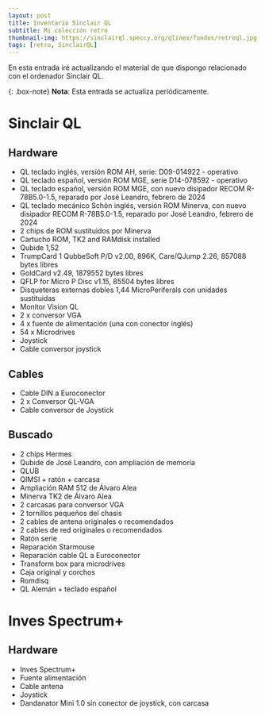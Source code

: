 ```yaml
---
layout: post
title: Inventario Sinclair QL
subtitle: Mi colección retro
thumbnail-img: https://sinclairql.speccy.org/qlinex/fondos/retroql.jpg
tags: [retro, SinclairQL]
---
```

En esta entrada iré actualizando el material de que dispongo relacionado con el ordenador Sinclair QL.

{: .box-note}
**Nota**: Esta entrada se actualiza periódicamente.

# Sinclair QL

## Hardware

- QL teclado inglés, versión ROM AH, serie: D09-014922 - operativo
- QL teclado español, versión ROM MGE, serie D14-078592 - operativo
- QL teclado español, versión ROM MGE, con nuevo disipador RECOM R-78B5.0-1.5, reparado por José Leandro, febrero de 2024
- QL teclado mecánico Schön inglés, versión ROM Minerva, con nuevo disipador RECOM R-78B5.0-1.5, reparado por José Leandro, febrero de 2024
- 2 chips de ROM sustituidos por Minerva
- Cartucho ROM, TK2 and RAMdisk installed
- Qubide 1,52
- TrumpCard 1 QubbeSoft P/D v2.00, 896K, Care/QJump 2.26, 857088 bytes libres
- GoldCard v2.49, 1879552 bytes libres
- QFLP for Micro P Disc v1.15, 85504 bytes libres
- Disqueteras externas dobles 1,44 MicroPeriferals con unidades sustituidas
- Monitor Vision QL
- 2 x conversor VGA
- 4 x fuente de alimentación (una con conector inglés)
- 54 x Microdrives
- Joystick
- Cable conversor joystick

## Cables

- Cable DIN a Euroconector
- 2 x Conversor QL-VGA
- Cable conversor de Joystick

## Buscado

- 2 chips Hermes
- Qubide de José Leandro, con ampliación de memoria
- QLUB
- QIMSI + ratón + carcasa
- Ampliación RAM 512 de Álvaro Alea
- Minerva TK2 de Álvaro Alea
- 2 carcasas para conversor VGA
- 2 tornillos pequeños del chasis
- 2 cables de antena originales o recomendados
- 2 cables de red originales o recomendados
- Ratón serie
- Reparación Starmouse
- Reparación cable QL a Euroconector
- Transform box para microdrives
- Caja original y corchos
- Romdisq
- QL Alemán + teclado español

# Inves Spectrum+

## Hardware

- Inves Spectrum+
- Fuente alimentación
- Cable antena
- Joystick
- Dandanator Mini 1.0 sin conector de joystick, con carcasa







